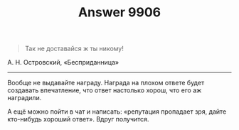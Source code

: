 ﻿---
title: "Answer 9906"
se.owner.user_id: 181472
se.owner.display_name: "Nick Volynkin"
se.owner.link: "https://ru.meta.stackoverflow.com/users/181472/nick-volynkin"
se.answer_id: 9906
se.question_id: 9905
se.post_type: answer
se.score: 5
se.is_accepted: False
---
<blockquote>
  <p>Так не доставайся ж ты никому!</p>
</blockquote>

<p>А. Н. Островский, «Бесприданница»</p>

<hr>

<p>Вообще не выдавайте награду. Награда на плохом ответе будет создавать впечатление, что ответ настолько хорош, что его аж наградили. </p>

<p>А ещё можно пойти в чат и написать: «репутация пропадает зря, дайте кто-нибудь хороший ответ». Вдруг получится.</p>
